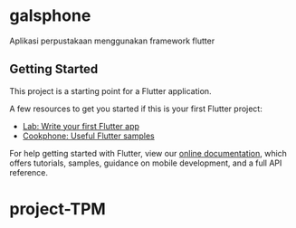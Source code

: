 # galsphone

Aplikasi perpustakaan menggunakan framework flutter

## Getting Started

This project is a starting point for a Flutter application.

A few resources to get you started if this is your first Flutter project:

- [Lab: Write your first Flutter app](https://flutter.dev/docs/get-started/codelab)
- [Cookphone: Useful Flutter samples](https://flutter.dev/docs/cookphone)

For help getting started with Flutter, view our
[online documentation](https://flutter.dev/docs), which offers tutorials,
samples, guidance on mobile development, and a full API reference.
# project-TPM

